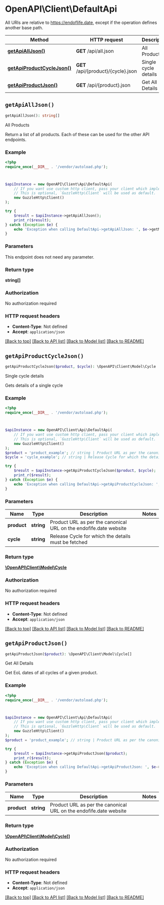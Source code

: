 # OpenAPI\Client\DefaultApi

All URIs are relative to https://endoflife.date, except if the operation defines another base path.

| Method | HTTP request | Description |
| ------------- | ------------- | ------------- |
| [**getApiAllJson()**](DefaultApi.md#getApiAllJson) | **GET** /api/all.json | All Products |
| [**getApiProductCycleJson()**](DefaultApi.md#getApiProductCycleJson) | **GET** /api/{product}/{cycle}.json | Single cycle details |
| [**getApiProductJson()**](DefaultApi.md#getApiProductJson) | **GET** /api/{product}.json | Get All Details |


## `getApiAllJson()`

```php
getApiAllJson(): string[]
```

All Products

Return a list of all products. Each of these can be used for the other API endpoints.

### Example

```php
<?php
require_once(__DIR__ . '/vendor/autoload.php');



$apiInstance = new OpenAPI\Client\Api\DefaultApi(
    // If you want use custom http client, pass your client which implements `GuzzleHttp\ClientInterface`.
    // This is optional, `GuzzleHttp\Client` will be used as default.
    new GuzzleHttp\Client()
);

try {
    $result = $apiInstance->getApiAllJson();
    print_r($result);
} catch (Exception $e) {
    echo 'Exception when calling DefaultApi->getApiAllJson: ', $e->getMessage(), PHP_EOL;
}
```

### Parameters

This endpoint does not need any parameter.

### Return type

**string[]**

### Authorization

No authorization required

### HTTP request headers

- **Content-Type**: Not defined
- **Accept**: `application/json`

[[Back to top]](#) [[Back to API list]](../../README.md#endpoints)
[[Back to Model list]](../../README.md#models)
[[Back to README]](../../README.md)

## `getApiProductCycleJson()`

```php
getApiProductCycleJson($product, $cycle): \OpenAPI\Client\Model\Cycle
```

Single cycle details

Gets details of a single cycle

### Example

```php
<?php
require_once(__DIR__ . '/vendor/autoload.php');



$apiInstance = new OpenAPI\Client\Api\DefaultApi(
    // If you want use custom http client, pass your client which implements `GuzzleHttp\ClientInterface`.
    // This is optional, `GuzzleHttp\Client` will be used as default.
    new GuzzleHttp\Client()
);
$product = 'product_example'; // string | Product URL as per the canonical URL on the endofife.date website
$cycle = 'cycle_example'; // string | Release Cycle for which the details must be fetched

try {
    $result = $apiInstance->getApiProductCycleJson($product, $cycle);
    print_r($result);
} catch (Exception $e) {
    echo 'Exception when calling DefaultApi->getApiProductCycleJson: ', $e->getMessage(), PHP_EOL;
}
```

### Parameters

| Name | Type | Description  | Notes |
| ------------- | ------------- | ------------- | ------------- |
| **product** | **string**| Product URL as per the canonical URL on the endofife.date website | |
| **cycle** | **string**| Release Cycle for which the details must be fetched | |

### Return type

[**\OpenAPI\Client\Model\Cycle**](../Model/Cycle.md)

### Authorization

No authorization required

### HTTP request headers

- **Content-Type**: Not defined
- **Accept**: `application/json`

[[Back to top]](#) [[Back to API list]](../../README.md#endpoints)
[[Back to Model list]](../../README.md#models)
[[Back to README]](../../README.md)

## `getApiProductJson()`

```php
getApiProductJson($product): \OpenAPI\Client\Model\Cycle[]
```

Get All Details

Get EoL dates of all cycles of a given product.

### Example

```php
<?php
require_once(__DIR__ . '/vendor/autoload.php');



$apiInstance = new OpenAPI\Client\Api\DefaultApi(
    // If you want use custom http client, pass your client which implements `GuzzleHttp\ClientInterface`.
    // This is optional, `GuzzleHttp\Client` will be used as default.
    new GuzzleHttp\Client()
);
$product = 'product_example'; // string | Product URL as per the canonical URL on the endofife.date website

try {
    $result = $apiInstance->getApiProductJson($product);
    print_r($result);
} catch (Exception $e) {
    echo 'Exception when calling DefaultApi->getApiProductJson: ', $e->getMessage(), PHP_EOL;
}
```

### Parameters

| Name | Type | Description  | Notes |
| ------------- | ------------- | ------------- | ------------- |
| **product** | **string**| Product URL as per the canonical URL on the endofife.date website | |

### Return type

[**\OpenAPI\Client\Model\Cycle[]**](../Model/Cycle.md)

### Authorization

No authorization required

### HTTP request headers

- **Content-Type**: Not defined
- **Accept**: `application/json`

[[Back to top]](#) [[Back to API list]](../../README.md#endpoints)
[[Back to Model list]](../../README.md#models)
[[Back to README]](../../README.md)
